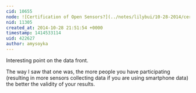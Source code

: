 ```yaml
---
cid: 10655
node: ![Certification of Open Sensors?](../notes/lilybui/10-28-2014/certification-of-open-sensors)
nid: 11305
created_at: 2014-10-28 21:51:54 +0000
timestamp: 1414533114
uid: 422627
author: amysoyka
---
```


Interesting point on the data front.

The way I saw that one was, the more people you have participating (resulting in more sensors collecting data if you are using smartphone data) the better the validity of your results.